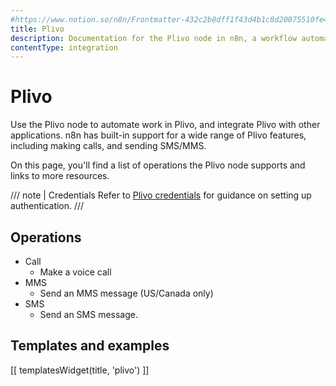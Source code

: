 ```yaml
---
#https://www.notion.so/n8n/Frontmatter-432c2b8dff1f43d4b1c8d20075510fe4
title: Plivo
description: Documentation for the Plivo node in n8n, a workflow automation platform. Includes details of operations and configuration, and links to examples and credentials information.
contentType: integration
---
```


# Plivo

Use the Plivo node to automate work in Plivo, and integrate Plivo with other applications. n8n has built-in support for a wide range of Plivo features, including making calls, and sending SMS/MMS. 

On this page, you'll find a list of operations the Plivo node supports and links to more resources.

/// note | Credentials
Refer to [Plivo credentials](/integrations/builtin/credentials/plivo/) for guidance on setting up authentication. 
///

## Operations

* Call
    * Make a voice call
* MMS
    * Send an MMS message (US/Canada only)
* SMS
    * Send an SMS message.

## Templates and examples

<!-- see https://www.notion.so/n8n/Pull-in-templates-for-the-integrations-pages-37c716837b804d30a33b47475f6e3780 -->
[[ templatesWidget(title, 'plivo') ]]
